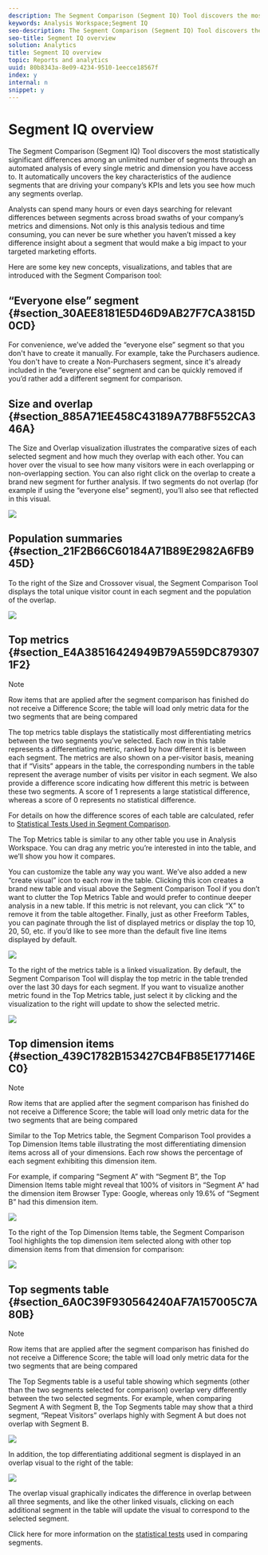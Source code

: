 ```yaml
---
description: The Segment Comparison (Segment IQ) Tool discovers the most statistically significant differences among an unlimited number of segments through an automated analysis of every single metric and dimension you have access to. It automatically uncovers the key characteristics of the audience segments that are driving your company’s KPIs and lets you see how much any segments overlap.
keywords: Analysis Workspace;Segment IQ
seo-description: The Segment Comparison (Segment IQ) Tool discovers the most statistically significant differences among an unlimited number of segments through an automated analysis of every single metric and dimension you have access to. It automatically uncovers the key characteristics of the audience segments that are driving your company’s KPIs and lets you see how much any segments overlap.
seo-title: Segment IQ overview
solution: Analytics
title: Segment IQ overview
topic: Reports and analytics
uuid: 80b8343a-8e09-4234-9510-1eecce18567f
index: y
internal: n
snippet: y
---
```


# Segment IQ overview

The Segment Comparison (Segment IQ) Tool discovers the most statistically significant differences among an unlimited number of segments through an automated analysis of every single metric and dimension you have access to. It automatically uncovers the key characteristics of the audience segments that are driving your company’s KPIs and lets you see how much any segments overlap.

Analysts can spend many hours or even days searching for relevant differences between segments across broad swaths of your company’s metrics and dimensions. Not only is this analysis tedious and time consuming, you can never be sure whether you haven’t missed a key difference insight about a segment that would make a big impact to your targeted marketing efforts.

Here are some key new concepts, visualizations, and tables that are introduced with the Segment Comparison tool:

## “Everyone else” segment {#section_30AEE8181E5D46D9AB27F7CA3815D0CD}

For convenience, we’ve added the “everyone else” segment so that you don't have to create it manually. For example, take the Purchasers audience. You don't have to create a Non-Purchasers segment, since it's already included in the “everyone else” segment and can be quickly removed if you’d rather add a different segment for comparison.

## Size and overlap {#section_885A71EE458C43189A77B8F552CA346A}

The Size and Overlap visualization illustrates the comparative sizes of each selected segment and how much they overlap with each other. You can hover over the visual to see how many visitors were in each overlapping or non-overlapping section. You can also right click on the overlap to create a brand new segment for further analysis. If two segments do not overlap (for example if using the “everyone else” segment), you’ll also see that reflected in this visual.

![](assets/size-overlap.png)

## Population summaries {#section_21F2B66C60184A71B89E2982A6FB945D}

To the right of the Size and Crossover visual, the Segment Comparison Tool displays the total unique visitor count in each segment and the population of the overlap.

![](assets/population_summaries.png)

## Top metrics {#section_E4A38516424949B79A559DC8793071F2}

>[!NOTE]
>
>Row items that are applied after the segment comparison has finished do not receive a Difference Score; the table will load only metric data for the two segments that are being compared

The top metrics table displays the statistically most differentiating metrics between the two segments you’ve selected. Each row in this table represents a differentiating metric, ranked by how different it is between each segment. The metrics are also shown on a per-visitor basis, meaning that if “Visits” appears in the table, the corresponding numbers in the table represent the average number of visits per visitor in each segment. We also provide a difference score indicating how different this metric is between these two segments. A score of 1 represents a large statistical difference, whereas a score of 0 represents no statistical difference.

For details on how the difference scores of each table are calculated, refer to [Statistical Tests Used in Segment Comparison](../../../../analyze/analysis-workspace/c-panels/c-segment-comparison/statistical-test.md#concept_0B6AC754EAED460283D4626983F838F4).

The Top Metrics table is similar to any other table you use in Analysis Workspace. You can drag any metric you’re interested in into the table, and we’ll show you how it compares.

You can customize the table any way you want. We’ve also added a new “create visual” icon to each row in the table. Clicking this icon creates a brand new table and visual above the Segment Comparison Tool if you don’t want to clutter the Top Metrics Table and would prefer to continue deeper analysis in a new table. If this metric is not relevant, you can click “X” to remove it from the table altogether. Finally, just as other Freeform Tables, you can paginate through the list of displayed metrics or display the top 10, 20, 50, etc. if you’d like to see more than the default five line items displayed by default.

![](assets/top-metrics.png)

To the right of the metrics table is a linked visualization. By default, the Segment Comparison Tool will display the top metric in the table trended over the last 30 days for each segment. If you want to visualize another metric found in the Top Metrics table, just select it by clicking and the visualization to the right will update to show the selected metric.

![](assets/linked-viz.png)

## Top dimension items {#section_439C1782B153427CB4FB85E177146EC0}

>[!NOTE]
>
>Row items that are applied after the segment comparison has finished do not receive a Difference Score; the table will load only metric data for the two segments that are being compared

Similar to the Top Metrics table, the Segment Comparison Tool provides a Top Dimension Items table illustrating the most differentiating dimension items across all of your dimensions. Each row shows the percentage of each segment exhibiting this dimension item.

For example, if comparing “Segment A” with “Segment B”, the Top Dimension Items table might reveal that 100% of visitors in “Segment A” had the dimension item Browser Type: Google, whereas only 19.6% of “Segment B” had this dimension item.

![](assets/top-dimension-item1.png)

To the right of the Top Dimension Items table, the Segment Comparison Tool highlights the top dimension item selected along with other top dimension items from that dimension for comparison:

![](assets/top-dimension-item.png)

## Top segments table {#section_6A0C39F930564240AF7A157005C7A80B}

>[!NOTE]
>
>Row items that are applied after the segment comparison has finished do not receive a Difference Score; the table will load only metric data for the two segments that are being compared

The Top Segments table is a useful table showing which segments (other than the two segments selected for comparison) overlap very differently between the two selected segments. For example, when comparing Segment A with Segment B, the Top Segments table may show that a third segment, “Repeat Visitors” overlaps highly with Segment A but does not overlap with Segment B.

![](assets/top-segments.png)

In addition, the top differentiating additional segment is displayed in an overlap visual to the right of the table:

![](assets/segment-overlap.png)

The overlap visual graphically indicates the difference in overlap between all three segments, and like the other linked visuals, clicking on each additional segment in the table will update the visual to correspond to the selected segment.

Click here for more information on the [statistical tests](../../../../analyze/analysis-workspace/c-panels/c-segment-comparison/statistical-test.md#concept_0B6AC754EAED460283D4626983F838F4) used in comparing segments. 
